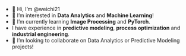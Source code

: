 - 👋 Hi, I’m @weichi21
- 👀 I’m interested in **Data Analytics** and **Machine Learning**!
- 🌱 I’m currently learning **Image Processing** and **PyTorch**.
- I have experience in **predictive modeling**, **process optimization** and **industrial engineering**.
- 💞️ I’m looking to collaborate on Data Analytics or Predictive Modeling projects!


<!---
weichi21/weichi21 is a ✨ special ✨ repository because its `README.md` (this file) appears on your GitHub profile.
You can click the Preview link to take a look at your changes.
--->
